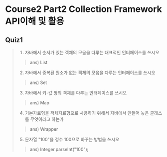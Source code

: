 # Course2 Part2 Collection Framework API이해 및 활용

## Quiz1

>1. 자바에서 순서가 있는 객체의 모음을 다루는 대표적인 인터페이스를 쓰시오
>> ans) List
>2. 자바에서 중복된 원소가 없는 객체의 모음을 다루는 인터페이스를 쓰시오 
>> ans) Set
>3. 자바에서 키-값 쌍의 객체를 다루는 인터페이스를 쓰시오
>> ans) Map
>4. 기본자료형을 객체자료형으로 사용하기 위해서 자바에서 만들어 놓은 클래스를 무엇이라고 하는가
>> ans) Wrapper
>5. 문자열 "100"을 정수 100으로 바꾸는 방법을 쓰시오 
>> ans) Integer.parseInt("100");


